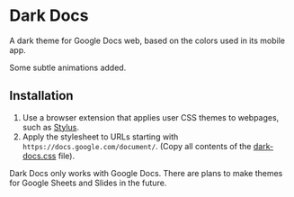 # Dark Docs
A dark theme for Google Docs web, based on the colors used in its mobile app. 

Some subtle animations added. 

## Installation
1. Use a browser extension that applies user CSS themes to webpages, such as [Stylus](https://github.com/openstyles/stylus/).
2. Apply the stylesheet to URLs starting with `https://docs.google.com/document/`. (Copy all contents of the [dark-docs.css](dark-docs.css) file).

Dark Docs only works with Google Docs. There are plans to make themes for Google Sheets and Slides in the future.

